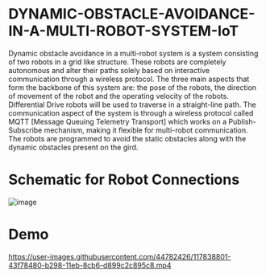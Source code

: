 # DYNAMIC-OBSTACLE-AVOIDANCE-IN-A-MULTI-ROBOT-SYSTEM-IoT
Dynamic obstacle avoidance in a multi-robot system is a system consisting of two robots in a grid like structure. These robots are completely autonomous and alter their paths solely based on interactive communication through a wireless protocol. The three main aspects that form the backbone of this system are: the pose of the robots, the direction of movement of the robot and the operating velocity of the robots. Differential Drive robots will be used to traverse in a straight-line path. The communication aspect of the system is through a wireless protocol called MQTT [Message Queuing Telemetry Transport] which works on a Publish-Subscribe mechanism, making it flexible for multi-robot communication. The robots are programmed to avoid the static obstacles along with the dynamic obstacles present on the gird.

# Schematic for Robot Connections
![image](https://user-images.githubusercontent.com/44782426/117837873-6e950d80-b297-11eb-9e76-11b19d0d9aaa.png)

# Demo

https://user-images.githubusercontent.com/44782426/117838801-43f78480-b298-11eb-8cb6-d899c2c895c8.mp4

